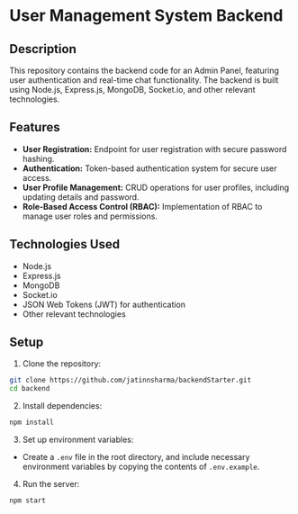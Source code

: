 # User Management System Backend

## Description
This repository contains the backend code for an Admin Panel, featuring user authentication and real-time chat functionality. The backend is built using Node.js, Express.js, MongoDB, Socket.io, and other relevant technologies.

## Features
- **User Registration:** Endpoint for user registration with secure password hashing.
- **Authentication:** Token-based authentication system for secure user access.
- **User Profile Management:** CRUD operations for user profiles, including updating details and password.
- **Role-Based Access Control (RBAC):** Implementation of RBAC to manage user roles and permissions.

## Technologies Used
- Node.js
- Express.js
- MongoDB
- Socket.io
- JSON Web Tokens (JWT) for authentication
- Other relevant technologies

## Setup
1. Clone the repository:
``` bash
git clone https://github.com/jatinnsharma/backendStarter.git
cd backend
```
2. Install dependencies:
    
``` bash
npm install
```
3. Set up environment variables:
- Create a `.env` file in the root directory, and include necessary environment variables by copying the contents of `.env.example`.


4. Run the server:

```bash
npm start
```